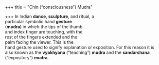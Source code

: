 +++
title = "Chin (“consciousness”) Mudra"

+++
In Indian **dance**, **sculpture**, and ritual, a  
particular symbolic hand **gesture**  
(**mudra**) in which the tips of the thumb  
and index finger are touching, with the  
rest of the fingers extended and the  
palm facing the viewer. This is the  
hand gesture used to signify explanation or exposition. For this reason it is  
also known as the **vyakhyana** (“teaching”) **mudra** and the **sandarshana**  
(“expository”) **mudra**.